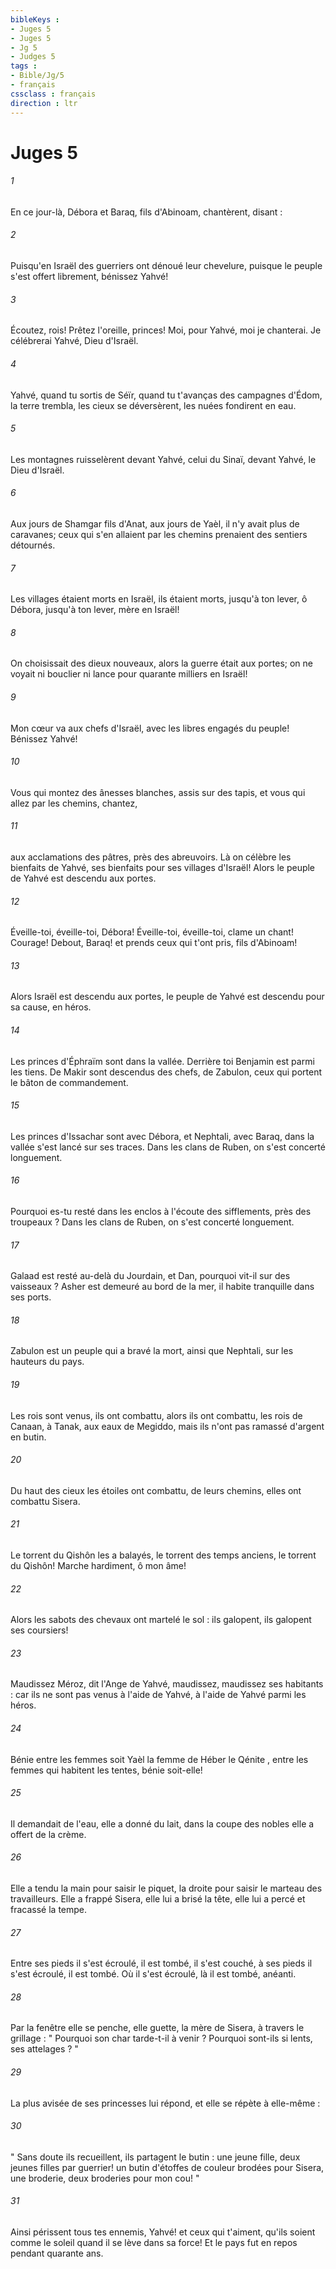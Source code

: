 ```yaml
---
bibleKeys : 
- Juges 5
- Juges 5
- Jg 5
- Judges 5
tags : 
- Bible/Jg/5
- français
cssclass : français
direction : ltr
---
```


# Juges 5

###### 1
En ce jour-là, Débora et Baraq, fils d'Abinoam, chantèrent, disant : 
###### 2
Puisqu'en Israël des guerriers ont dénoué leur chevelure, puisque le peuple s'est offert librement, bénissez Yahvé! 
###### 3
Écoutez, rois! Prêtez l'oreille, princes! Moi, pour Yahvé, moi je chanterai. Je célébrerai Yahvé, Dieu d'Israël. 
###### 4
Yahvé, quand tu sortis de Séïr, quand tu t'avanças des campagnes d'Édom, la terre trembla, les cieux se déversèrent, les nuées fondirent en eau. 
###### 5
Les montagnes ruisselèrent devant Yahvé, celui du Sinaï, devant Yahvé, le Dieu d'Israël. 
###### 6
Aux jours de Shamgar fils d'Anat, aux jours de Yaèl, il n'y avait plus de caravanes; ceux qui s'en allaient par les chemins prenaient des sentiers détournés. 
###### 7
Les villages étaient morts en Israël, ils étaient morts, jusqu'à ton lever, ô Débora, jusqu'à ton lever, mère en Israël! 
###### 8
On choisissait des dieux nouveaux, alors la guerre était aux portes; on ne voyait ni bouclier ni lance pour quarante milliers en Israël! 
###### 9
Mon cœur va aux chefs d'Israël, avec les libres engagés du peuple! Bénissez Yahvé! 
###### 10
Vous qui montez des ânesses blanches, assis sur des tapis, et vous qui allez par les chemins, chantez, 
###### 11
aux acclamations des pâtres, près des abreuvoirs. Là on célèbre les bienfaits de Yahvé, ses bienfaits pour ses villages d'Israël! Alors le peuple de Yahvé est descendu aux portes. 
###### 12
Éveille-toi, éveille-toi, Débora! Éveille-toi, éveille-toi, clame un chant! Courage! Debout, Baraq! et prends ceux qui t'ont pris, fils d'Abinoam! 
###### 13
Alors Israël est descendu aux portes, le peuple de Yahvé est descendu pour sa cause, en héros. 
###### 14
Les princes d'Éphraïm sont dans la vallée. Derrière toi Benjamin est parmi les tiens. De Makir sont descendus des chefs, de Zabulon, ceux qui portent le bâton de commandement. 
###### 15
Les princes d'Issachar sont avec Débora, et Nephtali, avec Baraq, dans la vallée s'est lancé sur ses traces. Dans les clans de Ruben, on s'est concerté longuement. 
###### 16
Pourquoi es-tu resté dans les enclos à l'écoute des sifflements, près des troupeaux ? Dans les clans de Ruben, on s'est concerté longuement. 
###### 17
Galaad est resté au-delà du Jourdain, et Dan, pourquoi vit-il sur des vaisseaux ? Asher est demeuré au bord de la mer, il habite tranquille dans ses ports. 
###### 18
Zabulon est un peuple qui a bravé la mort, ainsi que Nephtali, sur les hauteurs du pays. 
###### 19
Les rois sont venus, ils ont combattu, alors ils ont combattu, les rois de Canaan, à Tanak, aux eaux de Megiddo, mais ils n'ont pas ramassé d'argent en butin. 
###### 20
Du haut des cieux les étoiles ont combattu, de leurs chemins, elles ont combattu Sisera. 
###### 21
Le torrent du Qishôn les a balayés, le torrent des temps anciens, le torrent du Qishôn! Marche hardiment, ô mon âme! 
###### 22
Alors les sabots des chevaux ont martelé le sol : ils galopent, ils galopent ses coursiers! 
###### 23
Maudissez Méroz, dit l'Ange de Yahvé, maudissez, maudissez ses habitants : car ils ne sont pas venus à l'aide de Yahvé, à l'aide de Yahvé parmi les héros. 
###### 24
Bénie entre les femmes soit Yaèl la femme de Héber le Qénite , entre les femmes qui habitent les tentes, bénie soit-elle! 
###### 25
Il demandait de l'eau, elle a donné du lait, dans la coupe des nobles elle a offert de la crème. 
###### 26
Elle a tendu la main pour saisir le piquet, la droite pour saisir le marteau des travailleurs. Elle a frappé Sisera, elle lui a brisé la tête, elle lui a percé et fracassé la tempe. 
###### 27
Entre ses pieds il s'est écroulé, il est tombé, il s'est couché, à ses pieds il s'est écroulé, il est tombé. Où il s'est écroulé, là il est tombé, anéanti. 
###### 28
Par la fenêtre elle se penche, elle guette, la mère de Sisera, à travers le grillage : " Pourquoi son char tarde-t-il à venir ? Pourquoi sont-ils si lents, ses attelages ? " 
###### 29
La plus avisée de ses princesses lui répond, et elle se répète à elle-même : 
###### 30
" Sans doute ils recueillent, ils partagent le butin : une jeune fille, deux jeunes filles par guerrier! un butin d'étoffes de couleur brodées pour Sisera, une broderie, deux broderies pour mon cou! " 
###### 31
Ainsi périssent tous tes ennemis, Yahvé! et ceux qui t'aiment, qu'ils soient comme le soleil quand il se lève dans sa force! Et le pays fut en repos pendant quarante ans. 
